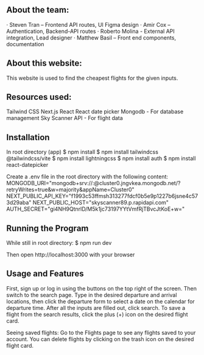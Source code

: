 ## About the team:
·   Steven Tran – Frontend API routes, UI Figma design
·   Amir Cox – Authentication, Backend-API routes
·   Roberto Molina - External API integration, Lead designer
·   Matthew Basil – Front end components, documentation

## About this website:
This website is used to find the cheapest flights for the given inputs.

## Resources used:
Tailwind CSS
Next.js
React
React date picker
Mongodb - For database management
Sky Scanner API - For flight data

## Installation

In root directory (app)
$ npm install
$ npm install tailwindcss @tailwindcss/vite
$ npm install lightningcss
$ npm install auth
$ npm install react-datepicker

Create a .env file in the root directory with the following content:
MONGODB_URI="mongodb+srv://<mongodbusername>:<mongodbpassword>@cluster0.jngvkea.mongodb.net/?retryWrites=true&w=majority&appName=Cluster0"
NEXT_PUBLIC_API_KEY="f1993c53ffmsh313277fdcf0b5e9p1227b6jsne4c573d29aba"
NEXT_PUBLIC_HOST="skyscanner89.p.rapidapi.com"
AUTH_SECRET="gi4NH9QtnrlD/M5k1jc73197YYtVmfRjTBvcJtKoE+w="

## Running the Program

While still in root directory:
$ npm run dev

Then open http://localhost:3000 with your browser

## Usage and Features
First, sign up or log in using the buttons on the top right of the screen.
Then switch to the search page.
Type in the desired departure and arrival locations, then click the departure form to select a date on the calendar for departure time.
After all the inputs are filled out, click search.
To save a flight from the search results, click the plus (+) icon on the desired flight card.

Seeing saved flights:
Go to the Flights page to see any flights saved to your account.
You can delete flights by clicking on the trash icon on the desired flight card.